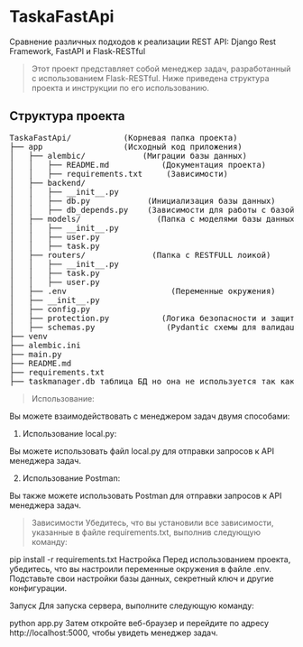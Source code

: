 # TaskaFastApi
Сравнение различных подходов к реализации REST API: Django Rest Framework, FastAPI и Flask-RESTful

>Этот проект представляет собой менеджер задач, разработанный с использованием Flask-RESTful. Ниже приведена структура проекта и инструкции по его использованию.

## Структура проекта
<pre>
TaskaFastApi/           (Корневая папка проекта)
├── app                 (Исходный код приложения)
│   ├── alembic/            (Миграции базы данных)
│   │   ├── README.md           (Документация проекта)
│   │   ├── requirements.txt     (Зависимости)
│   ├── backend/ 
│   │   ├── __init__.py
│   │   ├── db.py            (Инициализация базы данных)
│   │   ├── db_depends.py    (Зависимости для работы с базой данных)
│   ├── models/                (Папка с моделями базы данных)
│   │   ├── __init__.py
│   │   ├── user.py
│   │   ├── task.py
│   ├── routers/              (Папка с RESTFULL лоикой)
│   │   ├── __init__.py
│   │   ├── task.py
│   │   ├── user.py
│   ├── .env                      (Переменные окружения)
│   ├── __init__.py
│   ├── config.py
│   ├── protection.py           (Логика безопасности и защиты)
│   ├── schemas.py               (Pydantic схемы для валидации данных)
├── venv
├── alembic.ini
├── main.py
├── README.md
├── requirements.txt
├── taskmanager.db таблица БД но она не используется так как подключил PostgreSQL
</pre>


>Использование:

Вы можете взаимодействовать с менеджером задач двумя способами:

1. Использование local.py:

Вы можете использовать файл local.py для отправки запросов к API менеджера задач. 

2. Использование Postman:

Вы также можете использовать Postman для отправки запросов к API менеджера задач. 

>Зависимости
Убедитесь, что вы установили все зависимости, указанные в файле requirements.txt, выполнив следующую команду:

pip install -r requirements.txt
Настройка
Перед использованием проекта, убедитесь, что вы настроили переменные окружения в файле .env. Подставьте свои настройки базы данных, секретный ключ и другие конфигурации.

Запуск
Для запуска сервера, выполните следующую команду:

python app.py
Затем откройте веб-браузер и перейдите по адресу http://localhost:5000, чтобы увидеть менеджер задач.

